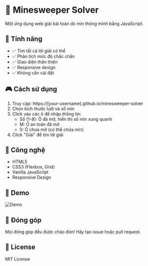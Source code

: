 # 🎯 Minesweeper Solver

Một ứng dụng web giải bài toán dò mìn thông minh bằng JavaScript.

## 🌟 Tính năng

- ✅ Tìm tất cả lời giải có thể
- ✅ Phân tích mức độ chắc chắn
- ✅ Giao diện thân thiện
- ✅ Responsive design
- ✅ Không cần cài đặt

## 🎮 Cách sử dụng

1. Truy cập: https://[your-username].github.io/minesweeper-solver
2. Chọn kích thước lưới và số mìn
3. Click vào các ô để nhập thông tin:
   - Số (1-8): Ô đã mở, hiển thị số mìn xung quanh
   - M: Ô an toàn đã mở
   - 0: Ô chưa mở (có thể chứa mìn)
4. Click "Giải" để tìm lời giải

## 🔧 Công nghệ

- HTML5
- CSS3 (Flexbox, Grid)
- Vanilla JavaScript
- Responsive Design

## 📱 Demo

![Demo](https://via.placeholder.com/600x400?text=Minesweeper+Solver+Demo)

## 🤝 Đóng góp

Mọi đóng góp đều được chào đón! Hãy tạo issue hoặc pull request.

## 📄 License

MIT License
